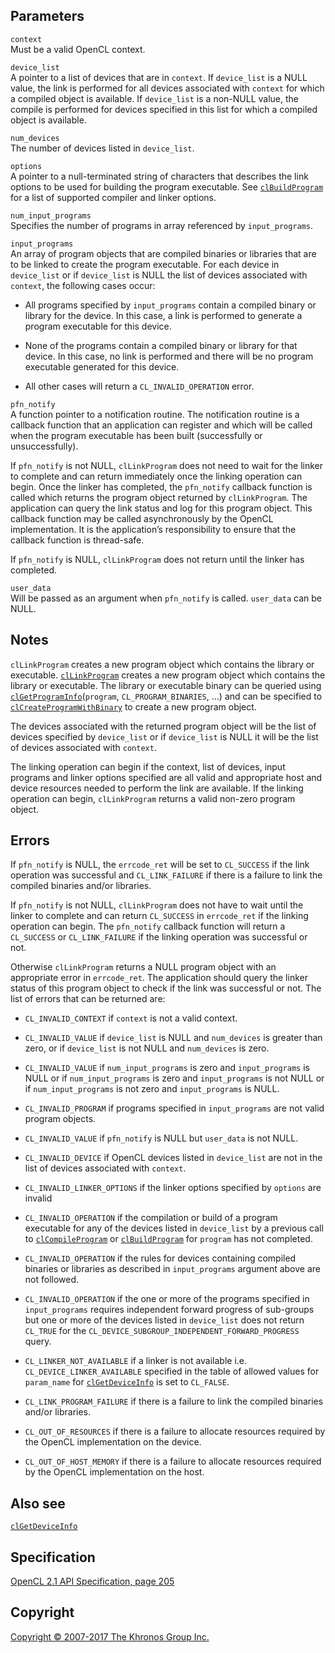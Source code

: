 
## Parameters

`context`  
Must be a valid OpenCL context.

`device_list`  
A pointer to a list of devices that are in `context`. If `device_list`
is a NULL value, the link is performed for all devices associated with
`context` for which a compiled object is available. If `device_list` is
a non-NULL value, the compile is performed for devices specified in this
list for which a compiled object is available.

`num_devices`  
The number of devices listed in `device_list`.

`options`  
A pointer to a null-terminated string of characters that describes the
link options to be used for building the program executable. See
[`clBuildProgram`](clBuildProgram.html) for a list of supported compiler
and linker options.

`num_input_programs`  
Specifies the number of programs in array referenced by
`input_programs`.

`input_programs`  
An array of program objects that are compiled binaries or libraries that
are to be linked to create the program executable. For each device in
`device_list` or if `device_list` is NULL the list of devices associated
with `context`, the following cases occur:

-   All programs specified by `input_programs` contain a compiled binary
    or library for the device. In this case, a link is performed to
    generate a program executable for this device.

-   None of the programs contain a compiled binary or library for that
    device. In this case, no link is performed and there will be no
    program executable generated for this device.

-   All other cases will return a `CL_INVALID_OPERATION` error.

`pfn_notify`  
A function pointer to a notification routine. The notification routine
is a callback function that an application can register and which will
be called when the program executable has been built (successfully or
unsuccessfully).

If `pfn_notify` is not NULL, `clLinkProgram` does not need to wait for
the linker to complete and can return immediately once the linking
operation can begin. Once the linker has completed, the `pfn_notify`
callback function is called which returns the program object returned by
`clLinkProgram`. The application can query the link status and log for
this program object. This callback function may be called asynchronously
by the OpenCL implementation. It is the application’s responsibility to
ensure that the callback function is thread-safe.

If `pfn_notify` is NULL, `clLinkProgram` does not return until the
linker has completed.

`user_data`  
Will be passed as an argument when `pfn_notify` is called. `user_data`
can be NULL.

## Notes

`clLinkProgram` creates a new program object which contains the library
or executable. [`clLinkProgram`](#) creates a new program object which
contains the library or executable. The library or executable binary can
be queried using [`clGetProgramInfo`](clGetProgramInfo.html)(`program`,
`CL_PROGRAM_BINARIES`, …​) and can be specified to
[`clCreateProgramWithBinary`](clCreateProgramWithBinary.html) to create
a new program object.

The devices associated with the returned program object will be the list
of devices specified by `device_list` or if `device_list` is NULL it
will be the list of devices associated with `context`.

The linking operation can begin if the context, list of devices, input
programs and linker options specified are all valid and appropriate host
and device resources needed to perform the link are available. If the
linking operation can begin, `clLinkProgram` returns a valid non-zero
program object.

## Errors

If `pfn_notify` is NULL, the `errcode_ret` will be set to `CL_SUCCESS`
if the link operation was successful and `CL_LINK_FAILURE` if there is a
failure to link the compiled binaries and/or libraries.

If `pfn_notify` is not NULL, `clLinkProgram` does not have to wait until
the linker to complete and can return `CL_SUCCESS` in `errcode_ret` if
the linking operation can begin. The `pfn_notify` callback function will
return a `CL_SUCCESS` or `CL_LINK_FAILURE` if the linking operation was
successful or not.

Otherwise `clLinkProgram` returns a NULL program object with an
appropriate error in `errcode_ret`. The application should query the
linker status of this program object to check if the link was successful
or not. The list of errors that can be returned are:

-   `CL_INVALID_CONTEXT` if `context` is not a valid context.

-   `CL_INVALID_VALUE` if `device_list` is NULL and `num_devices` is
    greater than zero, or if `device_list` is not NULL and `num_devices`
    is zero.

-   `CL_INVALID_VALUE` if `num_input_programs` is zero and
    `input_programs` is NULL or if `num_input_programs` is zero and
    `input_programs` is not NULL or if `num_input_programs` is not zero
    and `input_programs` is NULL.

-   `CL_INVALID_PROGRAM` if programs specified in `input_programs` are
    not valid program objects.

-   `CL_INVALID_VALUE` if `pfn_notify` is NULL but `user_data` is not
    NULL.

-   `CL_INVALID_DEVICE` if OpenCL devices listed in `device_list` are
    not in the list of devices associated with `context`.

-   `CL_INVALID_LINKER_OPTIONS` if the linker options specified by
    `options` are invalid

-   `CL_INVALID_OPERATION` if the compilation or build of a program
    executable for any of the devices listed in `device_list` by a
    previous call to [`clCompileProgram`](clCompileProgram.html) or
    [`clBuildProgram`](clBuildProgram.html) for `program` has not
    completed.

-   `CL_INVALID_OPERATION` if the rules for devices containing compiled
    binaries or libraries as described in `input_programs` argument
    above are not followed.

-   `CL_INVALID_OPERATION` if the one or more of the programs specified
    in `input_programs` requires independent forward progress of
    sub-groups but one or more of the devices listed in `device_list`
    does not return `CL_TRUE` for the
    `CL_DEVICE_SUBGROUP_INDEPENDENT_FORWARD_PROGRESS` query.

-   `CL_LINKER_NOT_AVAILABLE` if a linker is not available i.e.
    `CL_DEVICE_LINKER_AVAILABLE` specified in the table of allowed
    values for `param_name` for
    [`clGetDeviceInfo`](clGetDeviceInfo.html) is set to `CL_FALSE`.

-   `CL_LINK_PROGRAM_FAILURE` if there is a failure to link the compiled
    binaries and/or libraries.

-   `CL_OUT_OF_RESOURCES` if there is a failure to allocate resources
    required by the OpenCL implementation on the device.

-   `CL_OUT_OF_HOST_MEMORY` if there is a failure to allocate resources
    required by the OpenCL implementation on the host.

## Also see

[`clGetDeviceInfo`](clGetDeviceInfo.html)

## Specification

[OpenCL 2.1 API Specification, page
205](https://www.khronos.org/registry/cl/specs/opencl-2.1.pdf#page=205)

## Copyright

[Copyright © 2007-2017 The Khronos Group Inc.](copyright.html)

